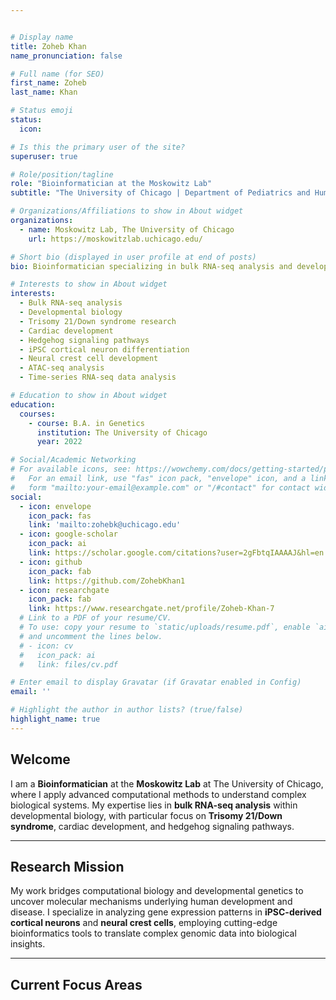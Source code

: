 ```yaml
---


# Display name
title: Zoheb Khan
name_pronunciation: false

# Full name (for SEO)
first_name: Zoheb
last_name: Khan

# Status emoji
status:
  icon:

# Is this the primary user of the site?
superuser: true

# Role/position/tagline
role: "Bioinformatician at the Moskowitz Lab"
subtitle: "The University of Chicago | Department of Pediatrics and Human Genetics"

# Organizations/Affiliations to show in About widget
organizations:
  - name: Moskowitz Lab, The University of Chicago
    url: https://moskowitzlab.uchicago.edu/

# Short bio (displayed in user profile at end of posts)
bio: Bioinformatician specializing in bulk RNA-seq analysis and developmental biology research.

# Interests to show in About widget
interests:
  - Bulk RNA-seq analysis
  - Developmental biology
  - Trisomy 21/Down syndrome research
  - Cardiac development
  - Hedgehog signaling pathways
  - iPSC cortical neuron differentiation
  - Neural crest cell development
  - ATAC-seq analysis
  - Time-series RNA-seq data analysis

# Education to show in About widget
education:
  courses:
    - course: B.A. in Genetics
      institution: The University of Chicago
      year: 2022

# Social/Academic Networking
# For available icons, see: https://wowchemy.com/docs/getting-started/page-builder/#icons
#   For an email link, use "fas" icon pack, "envelope" icon, and a link in the
#   form "mailto:your-email@example.com" or "/#contact" for contact widget.
social:
  - icon: envelope
    icon_pack: fas
    link: 'mailto:zohebk@uchicago.edu'
  - icon: google-scholar
    icon_pack: ai
    link: https://scholar.google.com/citations?user=2gFbtqIAAAAJ&hl=en
  - icon: github
    icon_pack: fab
    link: https://github.com/ZohebKhan1
  - icon: researchgate
    icon_pack: fab
    link: https://www.researchgate.net/profile/Zoheb-Khan-7
  # Link to a PDF of your resume/CV.
  # To use: copy your resume to `static/uploads/resume.pdf`, enable `ai` icons in `params.yaml`,
  # and uncomment the lines below.
  # - icon: cv
  #   icon_pack: ai
  #   link: files/cv.pdf

# Enter email to display Gravatar (if Gravatar enabled in Config)
email: ''

# Highlight the author in author lists? (true/false)
highlight_name: true
---
```


<div class="about-section">

## Welcome

I am a **Bioinformatician** at the **Moskowitz Lab** at The University of Chicago, where I apply advanced computational methods to understand complex biological systems. My expertise lies in **bulk RNA-seq analysis** within developmental biology, with particular focus on **Trisomy 21/Down syndrome**, cardiac development, and hedgehog signaling pathways.

---

## Research Mission

My work bridges computational biology and developmental genetics to uncover molecular mechanisms underlying human development and disease. I specialize in analyzing gene expression patterns in **iPSC-derived cortical neurons** and **neural crest cells**, employing cutting-edge bioinformatics tools to translate complex genomic data into biological insights.

---

## Current Focus Areas

<!-- Content to be added later -->

</div>